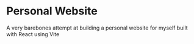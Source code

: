 # Personal Website

A very barebones attempt at building a personal website for myself built with React using Vite
